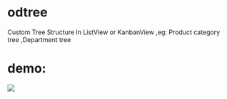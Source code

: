 # odtree
Custom Tree Structure In ListView or KanbanView ,eg: Product category tree ,Department tree

demo:
===
<img  src="https://github.com/openliu/odtree/blob/10.0/odtree/static/description/demo.jpg?raw=true" />

